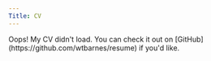 ```yaml
---
Title: CV
---
```

<div class="lead">Oops! My CV didn't load. You can check it out on [GitHub](https://github.com/wtbarnes/resume) if you'd like.</div>
